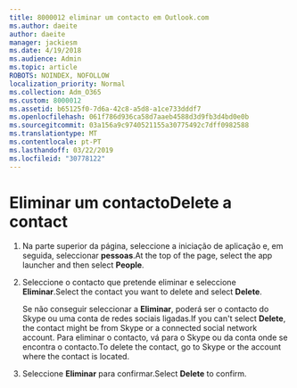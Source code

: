 ```yaml
---
title: 8000012 eliminar um contacto em Outlook.com
ms.author: daeite
author: daeite
manager: jackiesm
ms.date: 4/19/2018
ms.audience: Admin
ms.topic: article
ROBOTS: NOINDEX, NOFOLLOW
localization_priority: Normal
ms.collection: Adm_O365
ms.custom: 8000012
ms.assetid: b65125f0-7d6a-42c8-a5d8-a1ce733dddf7
ms.openlocfilehash: 061f786d936ca58d7aaeb4588d3d9fb3d4bd0e0b
ms.sourcegitcommit: 03a156a9c9740521155a30775492c7dff0982588
ms.translationtype: MT
ms.contentlocale: pt-PT
ms.lasthandoff: 03/22/2019
ms.locfileid: "30778122"
---
```

# <a name="delete-a-contact"></a><span data-ttu-id="b5a04-102">Eliminar um contacto</span><span class="sxs-lookup"><span data-stu-id="b5a04-102">Delete a contact</span></span>

1. <span data-ttu-id="b5a04-103">Na parte superior da página, seleccione a iniciação de aplicação e, em seguida, seleccionar **pessoas**.</span><span class="sxs-lookup"><span data-stu-id="b5a04-103">At the top of the page, select the app launcher  and then select **People**.</span></span> 
    
2. <span data-ttu-id="b5a04-104">Seleccione o contacto que pretende eliminar e seleccione **Eliminar**.</span><span class="sxs-lookup"><span data-stu-id="b5a04-104">Select the contact you want to delete and select **Delete**.</span></span>
    
    <span data-ttu-id="b5a04-105">Se não conseguir seleccionar a **Eliminar**, poderá ser o contacto do Skype ou uma conta de redes sociais ligadas.</span><span class="sxs-lookup"><span data-stu-id="b5a04-105">If you can't select **Delete**, the contact might be from Skype or a connected social network account.</span></span> <span data-ttu-id="b5a04-106">Para eliminar o contacto, vá para o Skype ou da conta onde se encontra o contacto.</span><span class="sxs-lookup"><span data-stu-id="b5a04-106">To delete the contact, go to Skype or the account where the contact is located.</span></span>
    
3. <span data-ttu-id="b5a04-107">Seleccione **Eliminar** para confirmar.</span><span class="sxs-lookup"><span data-stu-id="b5a04-107">Select **Delete** to confirm.</span></span> 
    

